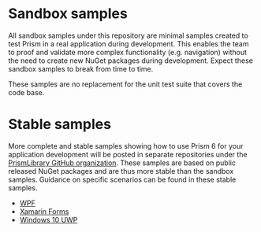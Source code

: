 # Sandbox samples

All sandbox samples under this repository are minimal samples created to test Prism in a real application during development. This enables the team to proof and validate more complex functionality (e.g. navigation) without the need to create new NuGet packages during development. Expect these sandbox samples to break from time to time.

These samples are no replacement for the unit test suite that covers the code base.

# Stable samples

More complete and stable samples showing how to use Prism 6 for your application development will be posted in separate repositories under the [PrismLibrary GitHub organization](https://github.com/PrismLibrary). These samples are based on public released NuGet packages and are thus more stable than the sandbox samples. Guidance on specific scenarios can be found in these stable samples.

* [WPF](https://github.com/PrismLibrary/Prism-Samples-Wpf)
* [Xamarin Forms](https://github.com/PrismLibrary/Prism-Samples-Forms)
* [Windows 10 UWP](https://github.com/PrismLibrary/Prism-Samples-Windows)


